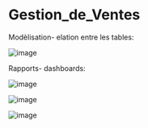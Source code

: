 # Gestion_de_Ventes

Modèlisation- elation entre les tables:

![image](https://user-images.githubusercontent.com/95869164/207724191-e3848c26-d1a6-4ef0-8e84-9eac719807ed.png)


Rapports- dashboards:

![image](https://user-images.githubusercontent.com/95869164/207724394-f0608856-e25a-404e-a119-e841577a6199.png)


![image](https://user-images.githubusercontent.com/95869164/207724515-ac6bcd00-6dad-492c-a3f7-fee875001b9f.png)


![image](https://user-images.githubusercontent.com/95869164/207724673-833e53aa-9236-4d54-9d9d-4795d73e8a96.png)



